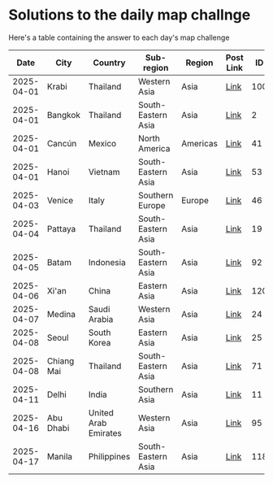 # Solutions to the daily map challnge
Here's a table containing the answer to each day's map challenge

| Date | City    | Country | Sub-region  | Region | Post Link | ID |
| -------- | -------- | ------- | -------- | ------- | ------- | ------- |      
| 2025-04-01 | Krabi | Thailand | Western Asia | Asia | <a id='at://did:plc:rm5bg2yv2rfh2rcxnjxhfd2f/app.bsky.feed.post/3llpxvvffrq22' href='https://bsky.app/profile/random-city-bot.bsky.social/post/3llpxvvffrq22'>Link</a> | 100 |
| 2025-04-01 | Bangkok | Thailand | South-Eastern Asia | Asia | <a id='at://did:plc:rm5bg2yv2rfh2rcxnjxhfd2f/app.bsky.feed.post/3llqbnhf3v52j' href='https://bsky.app/profile/random-city-bot.bsky.social/post/3llqbnhf3v52j'>Link</a> | 2 |
| 2025-04-01 | Cancún | Mexico | North America | Americas | <a id='at://did:plc:rm5bg2yv2rfh2rcxnjxhfd2f/app.bsky.feed.post/3llqcf25otd2a' href='https://bsky.app/profile/random-city-bot.bsky.social/post/3llqcf25otd2a'>Link</a> | 41 |
| 2025-04-01 | Hanoi | Vietnam | South-Eastern Asia | Asia | <a id='at://did:plc:rm5bg2yv2rfh2rcxnjxhfd2f/app.bsky.feed.post/3llqhcnricn23' href='https://bsky.app/profile/random-city-bot.bsky.social/post/3llqhcnricn23'>Link</a> | 53 |
| 2025-04-03 | Venice | Italy | Southern Europe | Europe | <a id='at://did:plc:rm5bg2yv2rfh2rcxnjxhfd2f/app.bsky.feed.post/3llwqdcvoae2r' href='https://bsky.app/profile/random-city-bot.bsky.social/post/3llwqdcvoae2r'>Link</a> | 46 |
| 2025-04-04 | Pattaya | Thailand | South-Eastern Asia | Asia | <a id='at://did:plc:rm5bg2yv2rfh2rcxnjxhfd2f/app.bsky.feed.post/3llzadsf72c2l' href='https://bsky.app/profile/random-city-bot.bsky.social/post/3llzadsf72c2l'>Link</a> | 19 |
| 2025-04-05 | Batam | Indonesia | South-Eastern Asia | Asia | <a id='at://did:plc:rm5bg2yv2rfh2rcxnjxhfd2f/app.bsky.feed.post/3lm3rcqrnyb2z' href='https://bsky.app/profile/random-city-bot.bsky.social/post/3lm3rcqrnyb2z'>Link</a> | 92 |
| 2025-04-06 | Xi'an | China | Eastern Asia | Asia | <a id='at://did:plc:rm5bg2yv2rfh2rcxnjxhfd2f/app.bsky.feed.post/3lm6cghxmvw2w' href='https://bsky.app/profile/random-city-bot.bsky.social/post/3lm6cghxmvw2w'>Link</a> | 120 |
| 2025-04-07 | Medina | Saudi Arabia | Western Asia | Asia | <a id='at://did:plc:rm5bg2yv2rfh2rcxnjxhfd2f/app.bsky.feed.post/3lmars5koag2t' href='https://bsky.app/profile/random-city-bot.bsky.social/post/3lmars5koag2t'>Link</a> | 24 |
| 2025-04-08 | Seoul | South Korea | Eastern Asia | Asia | <a id='at://did:plc:rm5bg2yv2rfh2rcxnjxhfd2f/app.bsky.feed.post/3lmbkmer6cl2m' href='https://bsky.app/profile/random-city-bot.bsky.social/post/3lmbkmer6cl2m'>Link</a> | 25 |
| 2025-04-08 | Chiang Mai | Thailand | South-Eastern Asia | Asia | <a id='at://did:plc:rm5bg2yv2rfh2rcxnjxhfd2f/app.bsky.feed.post/3lmdcaxjd3u2t' href='https://bsky.app/profile/random-city-bot.bsky.social/post/3lmdcaxjd3u2t'>Link</a> | 71 |
| 2025-04-11 | Delhi | India | Southern Asia | Asia | <a id='at://did:plc:rm5bg2yv2rfh2rcxnjxhfd2f/app.bsky.feed.post/3lmktzlvwlr23' href='https://bsky.app/profile/random-city-bot.bsky.social/post/3lmktzlvwlr23'>Link</a> | 11 |
| 2025-04-16 | Abu Dhabi | United Arab Emirates | Western Asia | Asia | <a id='at://did:plc:rm5bg2yv2rfh2rcxnjxhfd2f/app.bsky.feed.post/3lmxgqonjwy2m' href='https://bsky.app/profile/random-city-bot.bsky.social/post/3lmxgqonjwy2m'>Link</a> | 95 |
| 2025-04-17 | Manila | Philippines | South-Eastern Asia | Asia | <a id='at://did:plc:rm5bg2yv2rfh2rcxnjxhfd2f/app.bsky.feed.post/3lmxssgtj752g' href='https://bsky.app/profile/random-city-bot.bsky.social/post/3lmxssgtj752g'>Link</a> | 118 |
